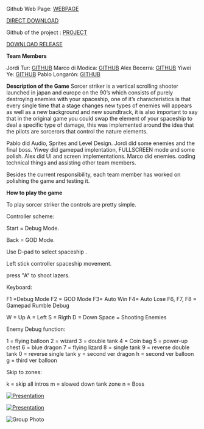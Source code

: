 Github Web Page:
[WEBPAGE](https://marcodimodica.github.io/Sorcer-Striker/)

[DIRECT DOWNLOAD](https://github.com/MarcoDiModica/Sorcer-Striker/releases/download/v1.0/Cockcumbeer_Sorcer.Striker_v1.0.zip)

Github of the project : 
[PROJECT](https://github.com/MarcoDiModica/Sorcer-Striker)

[DOWNLOAD RELEASE](https://github.com/MarcoDiModica/Sorcer-Striker/releases/tag/v1.0)

**Team Members**


Jordi Tur: [GITHUB](https://github.com/Jordopol)
Marco di Modica: [GITHUB](https://github.com/MarcoDiModica)
Alex Becerra: [GITHUB](https://github.com/Bonnie041008)
Yiwei Ye: [GITHUB](https://github.com/Yeeway69)
Pablo Longarón: [GITHUB](https://github.com/PabloL2003)
        
**Description of the Game**
Sorcer striker is a vertical scrolling shooter launched in japan and europe on the 90’s which consists of purely destroying enemies with your spaceship, one of it’s characteristics is that every single time that a stage changes new types of enemies will appears as well as a new background and new soundtrack, it is also important to say that in the original game you could swap the element of your spaceship to deal a specific type of damage, this was implemented around the idea that the pilots are sorcerors that control the nature elements. 

Pablo did Audio, Sprites and Level Design. Jordi did some enemies and the final boss. Yiwey did gamepad implentation, FULLSCREEN mode and some polish. Alex did UI and screen implementations. Marco did enemies. coding technical things and assisting other team members.

Besides the current responsibility, each team member has worked on polishing the game and testing it.


**How to play the game**

To play sorcer striker the controls are pretty simple.

Controller scheme:

Start = Debug Mode.

Back = GOD Mode.

Use D-pad to select spaceship .

Left stick controller spaceship movement.

press "A" to shoot lazers.



Keyboard:

F1 =Debug Mode 
F2 = GOD Mode 
F3= Auto Win 
F4= Auto Lose
F6, F7, F8 = Gamepad Rumble Debug




W = Up
A = Left
S =  Rigth
D = Down
Space = Shooting Enemies

Enemy Debug function:

1 = flying balloon
2 = wizard
3 = double tank
4 = Coin bag
5 = power-up chest
6 = blue dragon
7 = flying lizard
8 = single tank
9 = reverse double tank
0 = reverse single tank
y = second ver dragon
h = second ver balloon
g = third ver balloon 

Skip to zones:

k = skip all intros
m = slowed down tank zone
n = Boss


[![Presentation](https://img.youtube.com/vi/O0l-YeNsApY/0.jpg)](https://www.youtube.com/watch?v=O0l-YeNsApY)


[![Presentation](https://img.youtube.com/vi/pelnx8CoUpI/0.jpg)](https://www.youtube.com/watch?v=pelnx8CoUpI)


![Group Photo](https://github.com/MarcoDiModica/Sorcer-Striker/assets/125266260/6ade3235-df97-48d9-bf05-f8d42e279c38)

